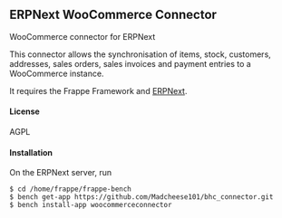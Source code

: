 ## ERPNext WooCommerce Connector

WooCommerce connector for ERPNext

This connector allows the synchronisation of items, stock, customers, addresses, sales orders, sales invoices and payment entries to a WooCommerce instance.

It requires the Frappe Framework and [ERPNext](https://erpnext.org).

#### License

AGPL

#### Installation

On the ERPNext server, run

    $ cd /home/frappe/frappe-bench
	$ bench get-app https://github.com/Madcheese101/bhc_connector.git
	$ bench install-app woocommerceconnector
